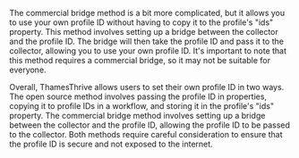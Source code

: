 The commercial bridge method is a bit more complicated, but it allows you to use your own profile ID without having to
copy it to the profile's "ids" property. This method involves setting up a bridge between the collector and the profile
ID. The bridge will then take the profile ID and pass it to the collector, allowing you to use your own profile ID.
It's important to note that this method requires a commercial bridge, so it may not be suitable for everyone.

Overall, ThamesThrive allows users to set their own profile ID in two ways. The open source method involves passing the profile
ID in properties, copying it to profile IDs in a workflow, and storing it in the profile's "ids" property. The commercial
bridge method involves setting up a bridge between the collector and the profile ID, allowing the profile ID to be passed
to the collector. Both methods require careful consideration to ensure that the profile ID is secure and not exposed to
the internet.
